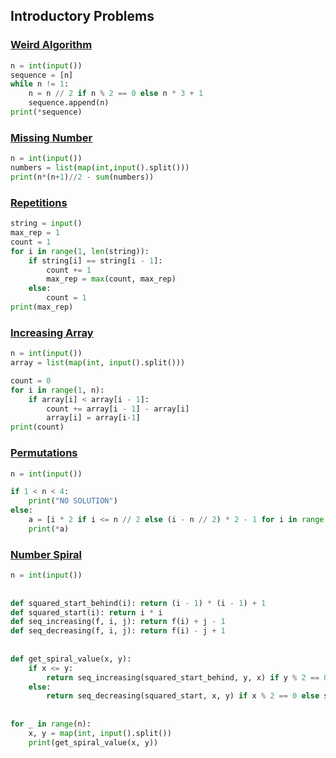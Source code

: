 
## Introductory Problems

### [Weird Algorithm](https://cses.fi/problemset/task/1068)

```python
n = int(input())
sequence = [n]
while n != 1:
    n = n // 2 if n % 2 == 0 else n * 3 + 1
    sequence.append(n)
print(*sequence)
```

### [Missing Number](https://cses.fi/problemset/task/1083)

```python
n = int(input())
numbers = list(map(int,input().split()))
print(n*(n+1)//2 - sum(numbers))
```


### [Repetitions](https://cses.fi/problemset/task/1069)
```python
string = input()
max_rep = 1
count = 1
for i in range(1, len(string)):
    if string[i] == string[i - 1]:
        count += 1
        max_rep = max(count, max_rep)
    else:
        count = 1
print(max_rep)
```

### [Increasing Array](https://cses.fi/problemset/task/1094/)
```python
n = int(input())
array = list(map(int, input().split()))

count = 0
for i in range(1, n):
    if array[i] < array[i - 1]:
        count += array[i - 1] - array[i]
        array[i] = array[i-1]
print(count)
```

### [Permutations](https://cses.fi/problemset/task/1070/)
```python
n = int(input())

if 1 < n < 4:
    print("NO SOLUTION")
else:
    a = [i * 2 if i <= n // 2 else (i - n // 2) * 2 - 1 for i in range(1, n + 1)]
    print(*a)
```

### [Number Spiral](https://cses.fi/problemset/result/1716950/)
```python
n = int(input())
 
 
def squared_start_behind(i): return (i - 1) * (i - 1) + 1
def squared_start(i): return i * i
def seq_increasing(f, i, j): return f(i) + j - 1
def seq_decreasing(f, i, j): return f(i) - j + 1
 
 
def get_spiral_value(x, y):
    if x <= y:
        return seq_increasing(squared_start_behind, y, x) if y % 2 == 0 else seq_decreasing(squared_start, y, x)
    else:
        return seq_decreasing(squared_start, x, y) if x % 2 == 0 else seq_increasing(squared_start_behind, x, y)
 
 
for _ in range(n):
    x, y = map(int, input().split())
    print(get_spiral_value(x, y))
```

